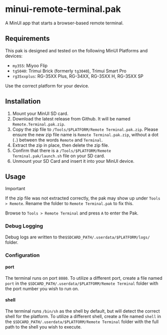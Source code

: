 # minui-remote-terminal.pak

A MinUI app that starts a browser-based remote terminal.

## Requirements

This pak is designed and tested on the following MinUI Platforms and devices:

- `my355`: Miyoo Flip
- `tg5040`: Trimui Brick (formerly `tg3040`), Trimui Smart Pro
- `rg35xxplus`: RG-35XX Plus, RG-34XX, RG-35XX H, RG-35XX SP

Use the correct platform for your device.

## Installation

1. Mount your MinUI SD card.
2. Download the latest release from Github. It will be named `Remote.Terminal.pak.zip`.
3. Copy the zip file to `/Tools/$PLATFORM/Remote Terminal.pak.zip`. Please ensure the new zip file name is `Remote Terminal.pak.zip`, without a dot (`.`) between the words `Remote` and `Terminal`.
4. Extract the zip in place, then delete the zip file.
5. Confirm that there is a `/Tools/$PLATFORM/Remote Terminal.pak/launch.sh` file on your SD card.
6. Unmount your SD Card and insert it into your MinUI device.

## Usage

> [!IMPORTANT]
> If the zip file was not extracted correctly, the pak may show up under `Tools > Remote`. Rename the folder to `Remote Terminal.pak` to fix this.

Browse to `Tools > Remote Terminal` and press `A` to enter the Pak.

### Debug Logging

Debug logs are written to the`$SDCARD_PATH/.userdata/$PLATFORM/logs/` folder.

### Configuration

#### port

The terminal runs on port `8080`. To utilize a different port, create a file named `port` in the `$SDCARD_PATH/.userdata/$PLATFORM/Remote Terminal` folder with the port number you wish to run on.

#### shell

The terminal runs `/bin/sh` as the shell by default, but will detect the correct shell for the platform. To utilize a different shell, create a file named `shell` in the `$SDCARD_PATH/.userdata/$PLATFORM/Remote Terminal` folder with the full path to the shell you wish to execute.
